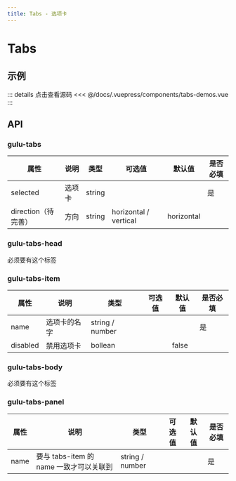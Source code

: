 ```yaml
---
title: Tabs - 选项卡
---
```

# Tabs

## 示例

<ClientOnly>
  <tabs-demos />
</ClientOnly>


::: details 点击查看源码
 <<< @/docs/.vuepress/components/tabs-demos.vue
:::

## API

### gulu-tabs

| 属性 | 说明     | 类型    | 可选值       | 默认值 | 是否必填 |
| ---- | ------ | ------------ | ------ | ---- | ---- |
| selected | 选项卡 | string  |    |  | 是 |
| direction（待完善） | 方向 | string | horizontal / vertical | horizontal |  |


### gulu-tabs-head

必须要有这个标签

### gulu-tabs-item

| 属性 | 说明     | 类型    | 可选值       | 默认值 | 是否必填 |
| ---- | ------ | ------------ | ------ | ---- | ---- |
| name | 选项卡的名字 | string / number |    |  | 是 |
| disabled | 禁用选项卡 | bollean |  | false |  |

### gulu-tabs-body

必须要有这个标签

### gulu-tabs-panel

| 属性 | 说明     | 类型    | 可选值       | 默认值 | 是否必填 |
| ---- | ------ | ------------ | ------ | ---- | ---- |
| name | 要与 tabs-item 的 name 一致才可以关联到 | string / number |    |  | 是 |
